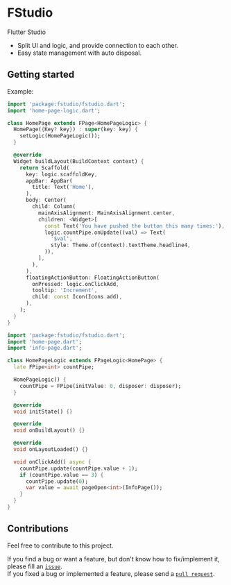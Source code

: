 <!--
Account publishing pub.dev on iam.pangaribuan@gmail.com

Publish to pub.dev
1. Edit version on pubspec.yaml
2. Add information on CHANGELOG.md
3. Check the package
   $ fvm flutter pub publish --dry-run
4. Publish to pub.dev
   $ fvm flutter pub publish

Flutter commands:
- Analyze your code
  $ fvm flutter analyze
- Get all dependencies:
  $ fvm flutter pub get
- Doctor
  $ fvm flutter doctor -v

IntelliJ Shortcuts
✦ opt + (↑ OR ↓)    ︎〉extend selection
✦ ctrl + opt + I    ︎〉auto-indent lines
✦ ctrl + shift + E  ︎〉next highlighted error (custom)
✦ ctrl + tab        ︎〉switcher
✦ cmd + .  ︎         〉collapse or expand block
✦ ctrl + shift + -  ︎〉collapse all
✦ ctrl + shift + +  ︎〉expand all
-->

# FStudio

Flutter Studio

* Split UI and logic, and provide connection to each other.
* Easy state management with auto disposal.

## Getting started

Example:

```dart
import 'package:fstudio/fstudio.dart';
import 'home-page-logic.dart';

class HomePage extends FPage<HomePageLogic> {
  HomePage({Key? key}) : super(key: key) {
    setLogic(HomePageLogic());
  }

  @override
  Widget buildLayout(BuildContext context) {
    return Scaffold(
      key: logic.scaffoldKey,
      appBar: AppBar(
        title: Text('Home'),
      ),
      body: Center(
        child: Column(
          mainAxisAlignment: MainAxisAlignment.center,
          children: <Widget>[
            const Text('You have pushed the button this many times:'),
            logic.countPipe.onUpdate((val) => Text(
              '$val',
              style: Theme.of(context).textTheme.headline4,
            )),
          ],
        ),
      ),
      floatingActionButton: FloatingActionButton(
        onPressed: logic.onClickAdd,
        tooltip: 'Increment',
        child: const Icon(Icons.add),
      ),
    );
  }
}
```

```dart
import 'package:fstudio/fstudio.dart';
import 'home-page.dart';
import 'info-page.dart';

class HomePageLogic extends FPageLogic<HomePage> {
  late FPipe<int> countPipe;

  HomePageLogic() {
    countPipe = FPipe(initValue: 0, disposer: disposer);
  }

  @override
  void initState() {}

  @override
  void onBuildLayout() {}

  @override
  void onLayoutLoaded() {}

  void onClickAdd() async {
    countPipe.update(countPipe.value + 1);
    if (countPipe.value == 3) {
      countPipe.update(0);
      var value = await pageOpen<int>(InfoPage());
    }
  }
}
```

## Contributions

Feel free to contribute to this project.

If you find a bug or want a feature, but don't know how to fix/implement it, please fill an [`issue`](https://github.com/andypangaribuan/fstudio/issues).  
If you fixed a bug or implemented a feature, please send a [`pull request`](https://github.com/andypangaribuan/fstudio/pulls).
